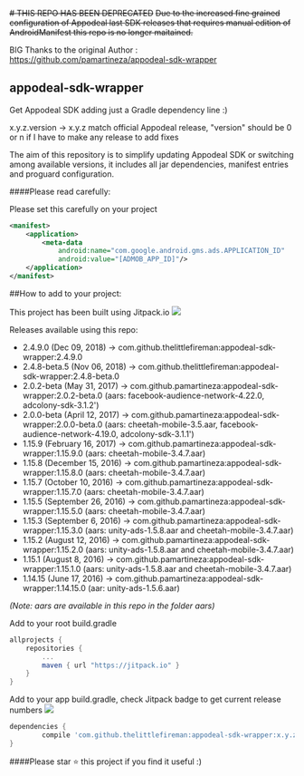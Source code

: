 
~~# THIS REPO HAS BEEN DEPRECATED~~
~~Due to the increased fine grained configuration of Appodeal last SDK releases that requires manual edition of AndroidManifest this repo is no longer maitained.~~


BIG Thanks to the original Author : https://github.com/pamartineza/appodeal-sdk-wrapper

## appodeal-sdk-wrapper
Get Appodeal SDK adding just a Gradle dependency line :)



x.y.z.version  -> x.y.z match official Appodeal release, "version" should be 0 or n if I have to make any release to add fixes

The aim of this repository is to simplify updating Appodeal SDK or switching among available versions, it includes all jar dependencies, manifest entries and proguard configuration.

####Please read carefully:

Please set this carefully on your project
```xml
<manifest>
    <application>
        <meta-data
            android:name="com.google.android.gms.ads.APPLICATION_ID"
            android:value="[ADMOB_APP_ID]"/>
    </application>
</manifest>
```

##How to add to your project:

This project has been built using Jitpack.io
[![](https://jitpack.io/v/thelittlefireman/appodeal-sdk-wrapper.svg)](https://jitpack.io/#thelittlefireman/appodeal-sdk-wrapper)

Releases available using this repo:
* 2.4.9.0 (Dec 09, 2018)
-> com.github.thelittlefireman:appodeal-sdk-wrapper:2.4.9.0
* 2.4.8-beta.5 (Nov 06, 2018)
-> com.github.thelittlefireman:appodeal-sdk-wrapper:2.4.8-beta.0
* 2.0.2-beta (May 31, 2017)
-> com.github.pamartineza:appodeal-sdk-wrapper:2.0.2-beta.0 (aars: facebook-audience-network-4.22.0, adcolony-sdk-3.1.2')
* 2.0.0-beta (April 12, 2017)
-> com.github.pamartineza:appodeal-sdk-wrapper:2.0.0-beta.0 (aars: cheetah-mobile-3.5.aar, facebook-audience-network-4.19.0, adcolony-sdk-3.1.1')
* 1.15.9 (February 16, 2017)
-> com.github.pamartineza:appodeal-sdk-wrapper:1.15.9.0 (aars: cheetah-mobile-3.4.7.aar)
* 1.15.8 (December 15, 2016)
-> com.github.pamartineza:appodeal-sdk-wrapper:1.15.8.0 (aars: cheetah-mobile-3.4.7.aar)
* 1.15.7 (October 10, 2016)
-> com.github.pamartineza:appodeal-sdk-wrapper:1.15.7.0 (aars: cheetah-mobile-3.4.7.aar)
* 1.15.5 (September 26, 2016)
-> com.github.pamartineza:appodeal-sdk-wrapper:1.15.5.0 (aars: cheetah-mobile-3.4.7.aar)
* 1.15.3 (September 6, 2016)
-> com.github.pamartineza:appodeal-sdk-wrapper:1.15.3.0 (aars: unity-ads-1.5.8.aar and cheetah-mobile-3.4.7.aar)
* 1.15.2 (August 12, 2016)
-> com.github.pamartineza:appodeal-sdk-wrapper:1.15.2.0 (aars: unity-ads-1.5.8.aar and cheetah-mobile-3.4.7.aar)
* 1.15.1 (August 8, 2016)
-> com.github.pamartineza:appodeal-sdk-wrapper:1.15.1.0 (aars: unity-ads-1.5.8.aar and cheetah-mobile-3.4.7.aar)
* 1.14.15 (June 17, 2016)
-> com.github.pamartineza:appodeal-sdk-wrapper:1.14.15.0 (aar: unity-ads-1.5.6.aar)

_(Note: aars are available in this repo in the folder aars)_



Add to your root build.gradle

```groovy
allprojects {
	repositories {
		...
		maven { url "https://jitpack.io" }
	}
}
```	
	
	
Add to your app build.gradle, check Jitpack badge to get current release numbers [![](https://jitpack.io/v/thelittlefireman/appodeal-sdk-wrapper.svg)](https://jitpack.io/#thelittlefireman/appodeal-sdk-wrapper)
```groovy
dependencies {
        compile 'com.github.thelittlefireman:appodeal-sdk-wrapper:x.y.z.version'
}
```	

####Please star :star: this project if you find it useful :)
